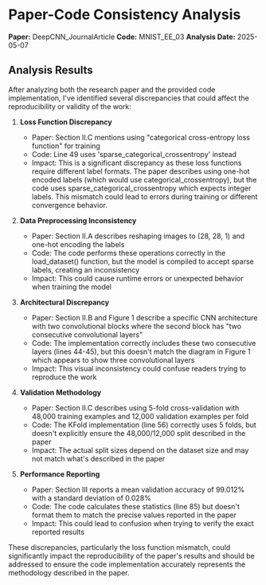 # Paper-Code Consistency Analysis

**Paper:** DeepCNN_JournalArticle
**Code:** MNIST_EE_03
**Analysis Date:** 2025-05-07

## Analysis Results

After analyzing both the research paper and the provided code implementation, I've identified several discrepancies that could affect the reproducibility or validity of the work:

1. **Loss Function Discrepancy**
   - Paper: Section II.C mentions using "categorical cross-entropy loss function" for training
   - Code: Line 49 uses 'sparse_categorical_crossentropy' instead
   - Impact: This is a significant discrepancy as these loss functions require different label formats. The paper describes using one-hot encoded labels (which would use categorical_crossentropy), but the code uses sparse_categorical_crossentropy which expects integer labels. This mismatch could lead to errors during training or different convergence behavior.

2. **Data Preprocessing Inconsistency**
   - Paper: Section II.A describes reshaping images to (28, 28, 1) and one-hot encoding the labels
   - Code: The code performs these operations correctly in the load_dataset() function, but the model is compiled to accept sparse labels, creating an inconsistency
   - Impact: This could cause runtime errors or unexpected behavior when training the model

3. **Architectural Discrepancy**
   - Paper: Section II.B and Figure 1 describe a specific CNN architecture with two convolutional blocks where the second block has "two consecutive convolutional layers"
   - Code: The implementation correctly includes these two consecutive layers (lines 44-45), but this doesn't match the diagram in Figure 1 which appears to show three convolutional layers
   - Impact: This visual inconsistency could confuse readers trying to reproduce the work

4. **Validation Methodology**
   - Paper: Section II.C describes using 5-fold cross-validation with 48,000 training examples and 12,000 validation examples per fold
   - Code: The KFold implementation (line 56) correctly uses 5 folds, but doesn't explicitly ensure the 48,000/12,000 split described in the paper
   - Impact: The actual split sizes depend on the dataset size and may not match what's described in the paper

5. **Performance Reporting**
   - Paper: Section III reports a mean validation accuracy of 99.012% with a standard deviation of 0.028%
   - Code: The code calculates these statistics (line 85) but doesn't format them to match the precise values reported in the paper
   - Impact: This could lead to confusion when trying to verify the exact reported results

These discrepancies, particularly the loss function mismatch, could significantly impact the reproducibility of the paper's results and should be addressed to ensure the code implementation accurately represents the methodology described in the paper.